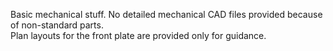 Basic mechanical stuff. No detailed mechanical CAD files provided because of non-standard parts.  
Plan layouts for the front plate are provided only for guidance. 
